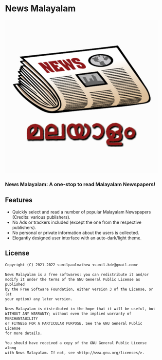 # News Malayalam

![](app/src/main/ic_launcher-playstore.png)

### News Malayalam: A one-stop to read Malayalam Newspapers!

## Features
* Quickly select and read a number of popular Malayalam Newspapers (Credits: various publishers).
* No Ads or trackers included (except the one from the respective publishers).
* No personal or private information about the users is collected.
* Elegantly designed user interface with an auto-dark/light theme.

## License

    Copyright (C) 2021-2022 sunilpaulmathew <sunil.kde@gmail.com>

    News Malayalam is a free softwares: you can redistribute it and/or
    modify it under the terms of the GNU General Public License as published
    by the Free Software Foundation, either version 3 of the License, or (at
    your option) any later version.

    News Malayalam is distributed in the hope that it will be useful, but
    WITHOUT ANY WARRANTY; without even the implied warranty of MERCHANTABILITY
    or FITNESS FOR A PARTICULAR PURPOSE. See the GNU General Public License
    for more details.

    You should have received a copy of the GNU General Public License along
    with News Malayalam. If not, see <http://www.gnu.org/licenses/>.
